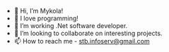 - 👋 Hi, I’m Mykola!
- 👀 I love programming!
- 🌱 I’m working .Net software developer.
- 💞️ I’m looking to collaborate on interesting projects.
- 📫 How to reach me - stb.infoserv@gmail.com

<!---
Chocobo1983/Chocobo1983 is a ✨ special ✨ repository because its `README.md` (this file) appears on your GitHub profile.
You can click the Preview link to take a look at your changes.
--->
